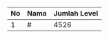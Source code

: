 | No | Nama            | Jumlah Level |
|----|-----------------|--------------|
| 1  | #    |    4526        |
